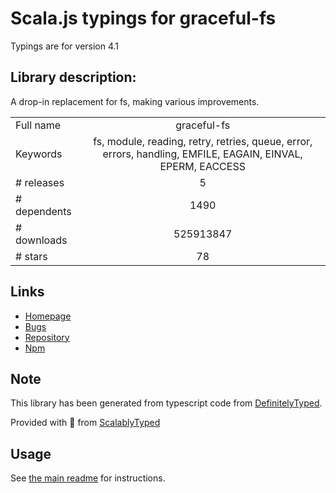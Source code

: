
# Scala.js typings for graceful-fs

Typings are for version 4.1

## Library description:
A drop-in replacement for fs, making various improvements.

|                    |                 |
| ------------------ | :-------------: |
| Full name          | graceful-fs |
| Keywords           | fs, module, reading, retry, retries, queue, error, errors, handling, EMFILE, EAGAIN, EINVAL, EPERM, EACCESS |
| # releases         | 5 |
| # dependents       | 1490 |
| # downloads        | 525913847 |
| # stars            | 78 |

## Links
- [Homepage](https://github.com/isaacs/node-graceful-fs#readme)
- [Bugs](https://github.com/isaacs/node-graceful-fs/issues)
- [Repository](https://github.com/isaacs/node-graceful-fs)
- [Npm](https://www.npmjs.com/package/graceful-fs)
    


## Note
This library has been generated from typescript code from [DefinitelyTyped](https://definitelytyped.org).

Provided with :purple_heart: from [ScalablyTyped](https://github.com/oyvindberg/ScalablyTyped)

## Usage
See [the main readme](../../readme.md) for instructions.


